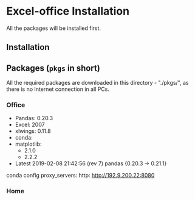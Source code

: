 # Excel-office Installation
All the packages will be installed first.

## Installation
 

## Packages (`pkgs` in short)
All the required packages are downloaded in this directory - "./pkgs/", as there is no Internet connection in all PCs.

### Office
* Pandas: 0.20.3
* Excel: 2007
* xlwings: 0.11.8
* conda: 
* matplotlib:
	- 2.1.0
	- 2.2.2
* Latest
	2019-02-08 21:42:56  (rev 7)
     pandas  {0.20.3 -> 0.21.1}

conda config proxy_servers: http: http://192.9.200.22:8080

### Home